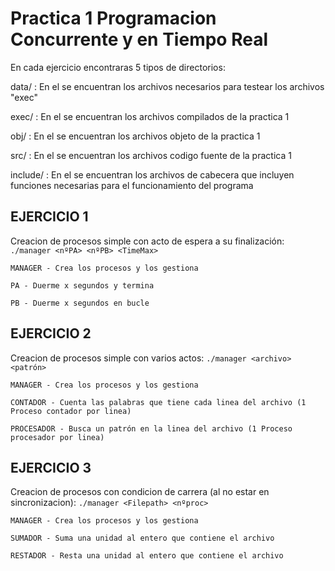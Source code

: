 Practica 1 Programacion Concurrente y en Tiempo Real
====================================================

En cada ejercicio encontraras 5 tipos de directorios:

data/ :
En el se encuentran los archivos necesarios para testear los archivos "exec"

exec/ :
En el se encuentran los archivos compilados de la practica 1

obj/  :
En el se encuentran los archivos objeto de la practica 1

src/ :
En el se encuentran los archivos codigo fuente de la practica 1

include/ :
En el se encuentran los archivos de cabecera que incluyen funciones necesarias para el funcionamiento del programa

EJERCICIO 1
---------
Creacion de procesos simple con acto de espera a su finalización: `./manager <nºPA> <nºPB> <TimeMax>`
  
  `MANAGER - Crea los procesos y los gestiona`
  
  `PA - Duerme x segundos y termina`
  
  `PB - Duerme x segundos en bucle`

EJERCICIO 2
--------
Creacion de procesos simple con varios actos: `./manager <archivo> <patrón>`
  
  `MANAGER - Crea los procesos y los gestiona`
  
  `CONTADOR - Cuenta las palabras que tiene cada linea del archivo (1 Proceso contador por linea)`
  
  `PROCESADOR - Busca un patrón en la linea del archivo (1 Proceso procesador por linea)`
  
EJERCICIO 3
--------
Creacion de procesos con condicion de carrera (al no estar en sincronizacion): `./manager <Filepath> <nºproc>`

  `MANAGER - Crea los procesos y los gestiona`
  
  `SUMADOR - Suma una unidad al entero que contiene el archivo`
  
  `RESTADOR - Resta una unidad al entero que contiene el archivo`
  

